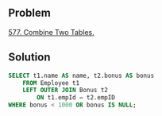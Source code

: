 ## Problem
[577. Combine Two Tables.](https://leetcode.com/problems/employee-bonus/description/)

## Solution
```sql
SELECT t1.name AS name, t2.bonus AS bonus 
    FROM Employee t1
    LEFT OUTER JOIN Bonus t2 
        ON t1.empId = t2.empID
WHERE bonus < 1000 OR bonus IS NULL;
```
